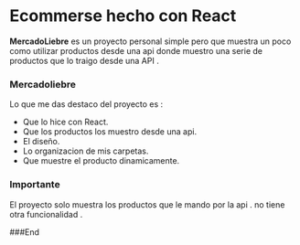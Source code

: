 # Ecommerse hecho con React
<p>
<b>MercadoLiebre</b> es un proyecto personal simple pero que muestra un poco como utilizar productos desde una api
donde muestro una serie de productos que lo traigo desde una API .
</p>


### Mercadoliebre

<p>
Lo que me das destaco del proyecto es :
</p>


- Que lo hice con React.
- Que los productos los muestro desde una api.
- El diseño.
- Lo organizacion de mis carpetas.
- Que muestre el producto dinamicamente. 


### Importante

<p>
El proyecto solo muestra los productos que le mando por la api . no tiene otra funcionalidad .
</p>



###End
